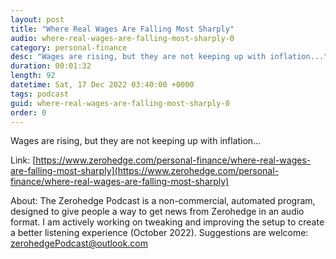 ```yaml
---
layout: post
title: "Where Real Wages Are Falling Most Sharply"
audio: where-real-wages-are-falling-most-sharply-0
category: personal-finance
desc: "Wages are rising, but they are not keeping up with inflation..."
duration: 00:01:32
length: 92
datetime: Sat, 17 Dec 2022 03:40:00 +0000
tags: podcast
guid: where-real-wages-are-falling-most-sharply-0
order: 0
---
```

Wages are rising, but they are not keeping up with inflation...

Link: [https://www.zerohedge.com/personal-finance/where-real-wages-are-falling-most-sharply](https://www.zerohedge.com/personal-finance/where-real-wages-are-falling-most-sharply)

About: The Zerohedge Podcast is a non-commercial, automated program, designed to give people a way to get news from Zerohedge in an audio format.  I am actively working on tweaking and improving the setup to create a better listening experience (October 2022).  Suggestions are welcome: [zerohedgePodcast@outlook.com](mailto:zerohedgePodcast@outlook.com)